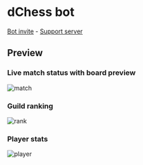 
# dChess bot
[Bot invite](https://discord.com/oauth2/authorize?client_id=712694503726645278&permissions=75840&scope=bot) - [Support server](https://discord.gg/XFEHTX)

## Preview

### Live match status with board preview
![match](https://cdn.discordapp.com/attachments/708363709025747118/712739617413136434/unknown.png "match")

### Guild ranking
![rank](https://media.discordapp.net/attachments/708363709025747118/712740727918034967/unknown.png "rank")
### Player stats
![player](https://media.discordapp.net/attachments/708363709025747118/712744048259236051/unknown.png "player")


